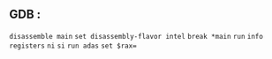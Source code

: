 ## GDB :

`disassemble main`
`set disassembly-flavor intel`
`break *main`
`run`
`info registers`
`ni`
`si`
`run adas`
`set $rax=`